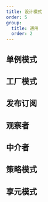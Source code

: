 ```yaml
---
title: 设计模式
order: 5
group:
  title: 通用
  order: 2
---
```


## 单例模式

## 工厂模式

## 发布订阅

## 观察者

## 中介者

## 策略模式

## 享元模式
